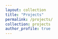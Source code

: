 ```yaml
---
layout: collection
title: "Projects"
permalink: /projects/
collection: projects
author_profile: true
---
```

